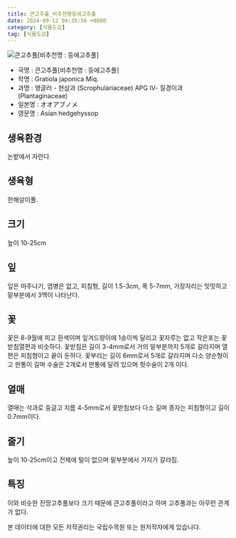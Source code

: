 ```yaml
---
title: 큰고추풀_비추천명등에고추풀
date: 2024-09-12 04:35:56 +0800
category: [식물도감]
tag: [식물도감]
---
```




![큰고추풀[비추천명 : 등에고추풀]](/fileUpload/plants/basic/Scrophulariaceae/Gratiola/P000003530/P000003530_220206_1_th2.jpg)
- 국명 : 큰고추풀[비추천명 : 등에고추풀]
- 학명 : Gratiola japonica Miq.
- 과명 : 앵글러 - 현삼과 (Scrophulariaceae) APG Ⅳ- 질경이과 (Plantaginaceae)
- 일본명 : オオアブノメ
- 영문명 : Asian hedgehyssop


## 생육환경
논밭에서 자란다.
## 생육형
한해살이풀.
## 크기
높이 10-25cm
## 잎
잎은 마주나기, 엽병은 없고, 피침형, 길이 1.5-3cm, 폭 5-7mm, 가장자리는 밋밋하고 밑부분에서 3맥이 나타난다.
## 꽃
꽃은 8-9월에 피고 흰색이며 잎겨드랑이에 1송이씩 달리고 꽃자루는 없고 작은포는 꽃받침열편과 비슷하다. 꽃받침은 길이 3-4mm로서 거의 밑부분까지 5개로 갈라지며 열편은 피침형이고 끝이 둔하다. 꽃부리는 길이 6mm로서 5개로 갈라지며 다소 양순형이고 판통이 길며 수술은 2개로서 판통에 달려 있으며 헛수술이 2개 이다.
## 열매
열매는 삭과로 둥글고 지름 4-5mm로서 꽃받침보다 다소 길며 종자는 피침형이고 길이 0.7mm이다.
## 줄기
높이 10-25cm이고 전체에 털이 없으며 밑부분에서 가지가 갈라짐.
## 특징
이와 비슷한 진땅고추풀보다 크기 때문에 큰고추풀이라고 하며 고추풀과는 아무런 관계가 없다.






본 데이터에 대한 모든 저작권리는 국립수목원 또는 원저작자에게 있습니다.
